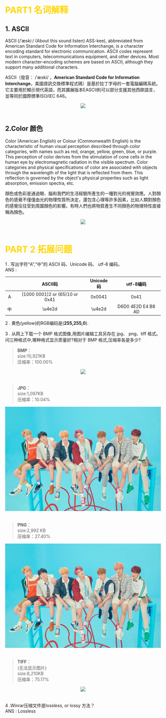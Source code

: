 
# <font color="#FFD700" >PART1 名词解释</font>
## 1. ASCII 
ASCII (/ˈæskiː/ (About this sound listen) ASS-kee), abbreviated from American Standard Code for Information Interchange, is a character encoding standard for electronic communication. ASCII codes represent text in computers, telecommunications equipment, and other devices. Most modern character-encoding schemes are based on ASCII, although they support many additional characters.

ASCII（發音： /ˈæski/ ，**American Standard Code for Information Interchange**，美國資訊交換標準程式碼）是基於拉丁字母的一套電腦編碼系統。它主要用於顯示現代英語，而其擴展版本EASCII則可以部分支援其他西歐語言，並等同於國際標準ISO/IEC 646。

<div style="text-align:center">
<img src="https://upload.wikimedia.org/wikipedia/commons/thumb/c/cf/USASCII_code_chart.png/450px-USASCII_code_chart.png"/>
</div>
<br>

## 2.Color 颜色
Color (American English) or Colour (Commonwealth English) is the characteristic of human visual perception described through color categories, with names such as red, orange, yellow, green, blue, or purple. This perception of color derives from the stimulation of cone cells in the human eye by electromagnetic radiation in the visible spectrum. Color categories and physical specifications of color are associated with objects through the wavelength of the light that is reflected from them. This reflection is governed by the object's physical properties such as light absorption, emission spectra, etc.

顏色或色彩是通過眼、腦和我們的生活經驗所產生的一種對光的視覺效應。人對顏色的感覺不僅僅由光的物理性質所決定，還包含心理等許多因素，比如人類對顏色的感覺往往受到周圍顏色的影響。有時人們也將物質產生不同顏色的物理特性直接稱為顏色。
<div style="text-align:center">
<img src="https://upload.wikimedia.org/wikipedia/commons/thumb/c/c4/Rendered_Spectrum.png/600px-Rendered_Spectrum.png"/>
</div>
<br>

# <font color="#FFD700" >PART 2 拓展问题</font>
1 .  写出字符“A”,“中”的 ASCII 码、Unicode 码、
utf-8 编码。
<br>ANS :


|    | ASCII码| Unicode码 | utf-8编码  |
|:---:|:-----:|:---------:|:---------:|
|  A  |   (1000 0001)2 or (65)10 or 0x41   |    0x0041      |     0x41      |
| 中  |  \u4e2d      |    \u4e2d      |  D6D0 4E2D E4 B8 AD         |     



2 . 黄色(yellow)的RGB编码是(**255,255,0**).

3 . 从网上下载一个 BMP 格式图像,用图片编辑工具另存在 jpg、 png、tiff 格式。问三种格式中,哪种格式显示质量好?相对于
BMP 格式,压缩率各是多少?

>**BMP**：<br>
size:10,921KB <br> 压缩率：100.00%
<div style="text-align:center">
<img src="images/名词解析/4/1.bmp"/>
</div>
<br>

>**JPG**：<br>
size:1,097KB<br> 压缩率：10.04%
<div style="text-align:center">
<img src="images/名词解析/4/1.jpg"/>
</div>
<br>

>**PNG**：<br> 
size:2,992 KB <br> 压缩率：27.40%
<div style="text-align:center">
<img src="images/名词解析/4/1.png"/>
</div>
<br>


>**TIFF**：<br>(无法显示图片)<br>
size:8,210KB <br> 压缩率：75.17%
<div style="text-align:center">
<img src="images/名词解析/4/1.TIFF"/>
</div>
<br>

4 .Winrar压缩文件是lossless, or lossy 方法？ <br>
ANS : Lossless